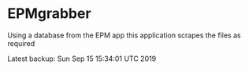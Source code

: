 # EPMgrabber
Using a database from the EPM app this application scrapes the files as required


Latest backup: Sun Sep 15 15:34:01 UTC 2019
